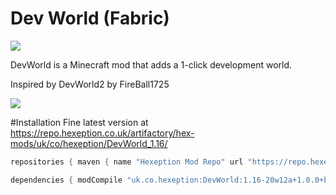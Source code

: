 # Dev World (Fabric)
[![](https://img.shields.io/jenkins/build/https/ci.hexeption.co.uk/job/DevWorld/job/1.16?label=CI&style=for-the-badge)](https://ci.hexeption.co.uk)

DevWorld is a Minecraft mod that adds a 1-click development world.

Inspired by DevWorld2 by FireBall1725

![](https://img.hexeption.co.uk/J7IflFyPXW.png)

#Installation
Fine latest version at https://repo.hexeption.co.uk/artifactory/hex-mods/uk/co/hexeption/DevWorld_1.16/
```gradle
repositories { maven { name "Hexeption Mod Repo" url "https://repo.hexeption.co.uk/artifactory/hex-mods/" } } 

dependencies { modCompile "uk.co.hexeption:DevWorld:1.16-20w12a+1.0.0+build.2" }
```
